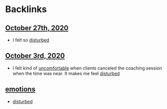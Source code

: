 
# Backlinks
## [October 27th, 2020](<October 27th, 2020.md>)
- I felt so [disturbed](<disturbed.md>)

## [October 3rd, 2020](<October 3rd, 2020.md>)
- I felt kind of [uncomfortable](<uncomfortable.md>) when clients canceled the coaching session when the time was near. It makes me feel [disturbed](<disturbed.md>)

## [emotions](<emotions.md>)
- [disturbed](<disturbed.md>)

